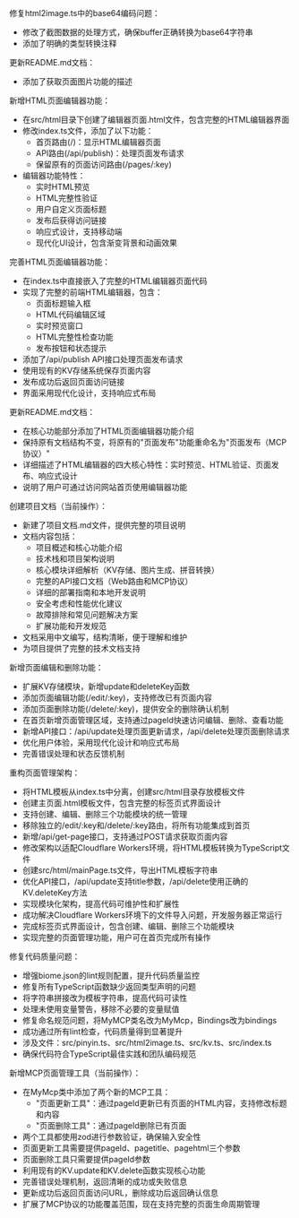 

修复html2image.ts中的base64编码问题：
- 修改了截图数据的处理方式，确保buffer正确转换为base64字符串
- 添加了明确的类型转换注释

更新README.md文档：
- 添加了获取页面图片功能的描述

新增HTML页面编辑器功能：
- 在src/html目录下创建了编辑器页面.html文件，包含完整的HTML编辑器界面
- 修改index.ts文件，添加了以下功能：
  - 首页路由(/)：显示HTML编辑器页面
  - API路由(/api/publish)：处理页面发布请求
  - 保留原有的页面访问路由(/pages/:key)
- 编辑器功能特性：
  - 实时HTML预览
  - HTML完整性验证
  - 用户自定义页面标题
  - 发布后获得访问链接
  - 响应式设计，支持移动端
  - 现代化UI设计，包含渐变背景和动画效果

完善HTML页面编辑器功能：
- 在index.ts中直接嵌入了完整的HTML编辑器页面代码
- 实现了完整的前端HTML编辑器，包含：
  - 页面标题输入框
  - HTML代码编辑区域
  - 实时预览窗口
  - HTML完整性检查功能
  - 发布按钮和状态提示
- 添加了/api/publish API接口处理页面发布请求
- 使用现有的KV存储系统保存页面内容
- 发布成功后返回页面访问链接
- 界面采用现代化设计，支持响应式布局

更新README.md文档：
- 在核心功能部分添加了HTML页面编辑器功能介绍
- 保持原有文档结构不变，将原有的"页面发布"功能重命名为"页面发布（MCP协议）"
- 详细描述了HTML编辑器的四大核心特性：实时预览、HTML验证、页面发布、响应式设计
- 说明了用户可通过访问网站首页使用编辑器功能

创建项目文档（当前操作）：
- 新建了项目文档.md文件，提供完整的项目说明
- 文档内容包括：
  - 项目概述和核心功能介绍
  - 技术栈和项目架构说明
  - 核心模块详细解析（KV存储、图片生成、拼音转换）
  - 完整的API接口文档（Web路由和MCP协议）
  - 详细的部署指南和本地开发说明
  - 安全考虑和性能优化建议
  - 故障排除和常见问题解决方案
  - 扩展功能和开发规范
- 文档采用中文编写，结构清晰，便于理解和维护
- 为项目提供了完整的技术文档支持

新增页面编辑和删除功能：
- 扩展KV存储模块，新增update和deleteKey函数
- 添加页面编辑功能(/edit/:key)，支持修改已有页面内容
- 添加页面删除功能(/delete/:key)，提供安全的删除确认机制
- 在首页新增页面管理区域，支持通过pageId快速访问编辑、删除、查看功能
- 新增API接口：/api/update处理页面更新请求，/api/delete处理页面删除请求
- 优化用户体验，采用现代化设计和响应式布局
- 完善错误处理和状态反馈机制

重构页面管理架构：
- 将HTML模板从index.ts中分离，创建src/html目录存放模板文件
- 创建主页面.html模板文件，包含完整的标签页式界面设计
- 支持创建、编辑、删除三个功能模块的统一管理
- 移除独立的/edit/:key和/delete/:key路由，将所有功能集成到首页
- 新增/api/get-page接口，支持通过POST请求获取页面内容
- 修改架构以适配Cloudflare Workers环境，将HTML模板转换为TypeScript文件
- 创建src/html/mainPage.ts文件，导出HTML模板字符串
- 优化API接口，/api/update支持title参数，/api/delete使用正确的KV.deleteKey方法
- 实现模块化架构，提高代码可维护性和扩展性
- 成功解决Cloudflare Workers环境下的文件导入问题，开发服务器正常运行
- 完成标签页式界面设计，包含创建、编辑、删除三个功能模块
- 实现完整的页面管理功能，用户可在首页完成所有操作

修复代码质量问题：
- 增强biome.json的lint规则配置，提升代码质量监控
- 修复所有TypeScript函数缺少返回类型声明的问题
- 将字符串拼接改为模板字符串，提高代码可读性
- 处理未使用变量警告，移除不必要的变量赋值
- 修复命名规范问题，将MyMCP类名改为MyMcp，Bindings改为bindings
- 成功通过所有lint检查，代码质量得到显著提升
- 涉及文件：src/pinyin.ts、src/html2image.ts、src/kv.ts、src/index.ts
- 确保代码符合TypeScript最佳实践和团队编码规范

新增MCP页面管理工具（当前操作）：
- 在MyMcp类中添加了两个新的MCP工具：
  - "页面更新工具"：通过pageId更新已有页面的HTML内容，支持修改标题和内容
  - "页面删除工具"：通过pageId删除已有页面
- 两个工具都使用zod进行参数验证，确保输入安全性
- 页面更新工具需要提供pageId、pagetitle、pagehtml三个参数
- 页面删除工具只需要提供pageId参数
- 利用现有的KV.update和KV.delete函数实现核心功能
- 完善错误处理机制，返回清晰的成功或失败信息
- 更新成功后返回页面访问URL，删除成功后返回确认信息
- 扩展了MCP协议的功能覆盖范围，现在支持完整的页面生命周期管理